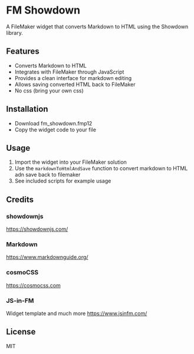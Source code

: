# FM Showdown

A FileMaker widget that converts Markdown to HTML using the Showdown library.

## Features

- Converts Markdown to HTML
- Integrates with FileMaker through JavaScript
- Provides a clean interface for markdown editing
- Allows saving converted HTML back to FileMaker
- No css (bring your own css)

## Installation

 - Download fm_showdown.fmp12
 - Copy the widget code to your file


## Usage

1. Import the widget into your FileMaker solution
2. Use the `markdownToHtmlAndSave` function to convert markdown to HTML adn save back to filemaker
3. See included scripts for example usage

## Credits

### showdownjs
https://showdownjs.com/

### Markdown
https://www.markdownguide.org/

### cosmoCSS
https://cosmocss.com

### JS-in-FM
Widget template and much more
https://www.jsinfm.com/

## License

MIT
